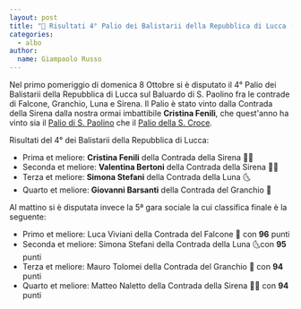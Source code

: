 ```yaml
---
layout: post
title: "🎯 Risultati 4° Palio dei Balistarii della Repubblica di Lucca (e 5ª gara sociale)"
categories:
  - albo
author:
  name: Giampaolo Russo 
---
```


Nel primo pomeriggio di domenica 8 Ottobre si è disputato il 4° Palio dei Balistarii della Repubblica di Lucca sul Baluardo di S. Paolino fra le contrade di Falcone, Granchio, Luna e Sirena. Il Palio è stato vinto dalla Contrada della Sirena dalla nostra ormai imbattibile **Cristina Fenili**, che quest'anno ha vinto sia il [Palio di S. Paolino](/2023/risultati-49mo-palio-san-paolino) che il [Palio della S. Croce](/2023/risultati-15mo-palio-santa-croce).

<!-- more -->

Risultati del 4° dei Balistarii della Repubblica di Lucca:

* Prima et meliore: **Cristina Fenili** della Contrada della Sirena 🧜🏻
* Seconda et meliore: **Valentina Bertoni** della Contrada della Sirena 🧜🏻
* Terza et meliore: **Simona Stefani** della Contrada della Luna 🌜
* Quarto et meliore: **Giovanni Barsanti** della Contrada del Granchio 🦀

Al mattino si è disputata invece la 5ª gara sociale la cui classifica finale è la seguente:

* Primo et meliore: Luca Viviani della Contrada del Falcone 🦅 con **96** punti
* Seconda et meliore: Simona Stefani della Contrada della Luna 🌜con **95** punti
* Terza et meliore: Mauro Tolomei della Contrada del Granchio 🦀 con **94** punti
* Quarto et meliore: Matteo Naletto della Contrada della Sirena 🧜🏻 con **94** punti
